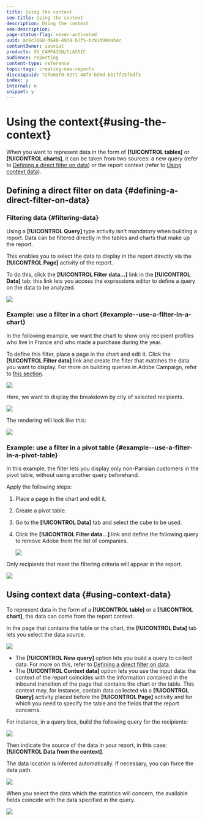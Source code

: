 ```yaml
---
title: Using the context
seo-title: Using the context
description: Using the context
seo-description: 
page-status-flag: never-activated
uuid: ac8c7068-d640-4934-b7f5-bc91b98eab4c
contentOwner: sauviat
products: SG_CAMPAIGN/CLASSIC
audience: reporting
content-type: reference
topic-tags: creating-new-reports
discoiquuid: 72fe6df0-0271-48f9-bd6d-bb1ff25fbdf3
index: y
internal: n
snippet: y
---
```


# Using the context{#using-the-context}

When you want to represent data in the form of **[!UICONTROL tables]** or **[!UICONTROL charts]**, it can be taken from two sources: a new query (refer to [Defining a direct filter on data](#defining-a-direct-filter-on-data)) or the report context (refer to [Using context data](#using-context-data)).

## Defining a direct filter on data {#defining-a-direct-filter-on-data}

### Filtering data {#filtering-data}

Using a **[!UICONTROL Query]** type activity isn't mandatory when building a report. Data can be filtered directly in the tables and charts that make up the report.

This enables you to select the data to display in the report directly via the **[!UICONTROL Page]** activity of the report.

To do this, click the **[!UICONTROL Filter data...]** link in the **[!UICONTROL Data]** tab: this link lets you access the expressions editor to define a query on the data to be analyzed.

![](assets/reporting_filter_data_from_page.png)

### Example: use a filter in a chart {#example--use-a-filter-in-a-chart}

In the following example, we want the chart to show only recipient profiles who live in France and who made a purchase during the year.

To define this filter, place a page in the chart and edit it. Click the **[!UICONTROL Filter data]** link and create the filter that matches the data you want to display. For more on building queries in Adobe Campaign, refer to [this section](../../platform/using/about-queries-in-campaign.md).

![](assets/s_ncs_advuser_report_wizard_029.png)

Here, we want to display the breakdown by city of selected recipients.

![](assets/reporting_graph_with_2vars.png)

The rendering will look like this: 

![](assets/reporting_graph_with_2vars_preview.png)

### Example: use a filter in a pivot table {#example--use-a-filter-in-a-pivot-table}

In this example, the filter lets you display only non-Parisian customers in the pivot table, without using another query beforehand.

Apply the following steps:

1. Place a page in the chart and edit it.
1. Create a pivot table.
1. Go to the **[!UICONTROL Data]** tab and select the cube to be used.
1. Click the **[!UICONTROL Filter data...]** link and define the following query to remove Adobe from the list of companies.

   ![](assets/s_ncs_advuser_report_display_03.png)

Only recipients that meet the filtering criteria will appear in the report.

![](assets/s_ncs_advuser_report_display_04.png)

## Using context data {#using-context-data}

To represent data in the form of a **[!UICONTROL table]** or a **[!UICONTROL chart]**, the data can come from the report context.

In the page that contains the table or the chart, the **[!UICONTROL Data]** tab lets you select the data source. 

![](assets/s_ncs_advuser_report_datasource_3.png)

* The **[!UICONTROL New query]** option lets you build a query to collect data. For more on this, refer to [Defining a direct filter on data](#defining-a-direct-filter-on-data).
* The **[!UICONTROL Context data]** option lets you use the input data: the context of the report coincides with the information contained in the inbound transition of the page that contains the chart or the table. This context may, for instance, contain data collected via a **[!UICONTROL Query]** activity placed before the **[!UICONTROL Page]** activity and for which you need to specify the table and the fields that the report concerns.

For instance, in a query box, build the following query for the recipients:

![](assets/s_ncs_advuser_report_datasource_2.png)

Then indicate the source of the data in your report, in this case: **[!UICONTROL Data from the context]**.

The data location is inferred automatically. If necessary, you can force the data path.

![](assets/s_ncs_advuser_report_datasource_4.png)

When you select the data which the statistics will concern, the available fields coincide with the data specified in the query.

![](assets/s_ncs_advuser_report_datasource_1.png)

